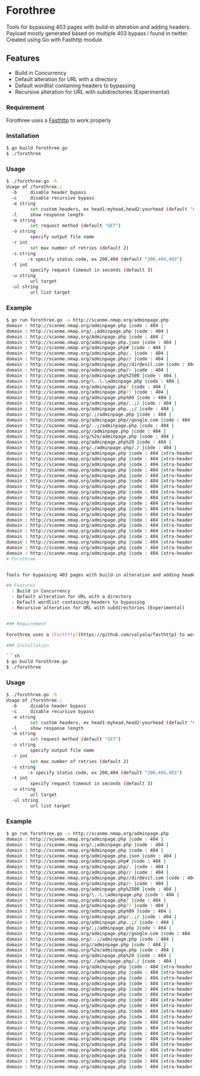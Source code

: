 # Forothree


Tools for bypassing 403 pages with build-in alteration and adding headers. Payload mostly generated based on multiple 403 bypass i found in twitter. Created using Go with Fasthttp module

## Features
  - Build in Concurrency
  - Default alteration for URL with a directory
  - Default wordlist containing headers to bypassing
  - Recursive alteration for URL with subdirectories (Experimental)


### Requirement

Forothree uses a [Fasthttp](https://github.com/valyala/fasthttp) to work properly

### Installation

```sh
$ go build forothree.go
$ ./forothree
```



### Usage

```sh
$ ./forothree.go -h
Usage of /forothree.:
  -b     disable header bypass
  -c     disable recursive bypass
  -e string
         set custom headers, ex head1:myhead,head2:yourhead (default "Connection:close")
  -l     show response length
  -m string
         set request method (default "GET")
  -o string
         specify output file name
  -r int
         set max number of retries (default 2)
  -s string
        -s specify status code, ex 200,404 (default "200,404,403")
  -t int
         specify request timeout in seconds (default 3)
  -u string
         url target
  -ul string
         url list target
```



### Example
```sh
$ go run forothree.go -u http://scanme.nmap.org/adminpage.php
domain : http://scanme.nmap.org/adminpage.php |code : 404 |
domain : http://scanme.nmap.org/.;adminpage.php |code : 404 |
domain : http://scanme.nmap.org/Adminpage.php |code : 404 |
domain : http://scanme.nmap.org/adminpage.php.json |code : 404 |
domain : http://scanme.nmap.org/adminpage.php# |code : 404 |
domain : http://scanme.nmap.org/adminpage.php/. |code : 404 |
domain : http://scanme.nmap.org/adminpage.php// |code : 404 |
domain : http://scanme.nmap.org/adminpage.php//dir@evil.com |code : 404 |
domain : http://scanme.nmap.org/adminpage.php/~ |code : 404 |
domain : http://scanme.nmap.org/adminpage.php%2500 |code : 404 |
domain : http://scanme.nmap.org/\..\.\adminpage.php |code : 404 |
domain : http://scanme.nmap.org/adminpage.php? |code : 404 |
domain : http://scanme.nmap.org/adminpage.php?? |code : 404 |
domain : http://scanme.nmap.org/adminpage.php%09 |code : 404 |
domain : http://scanme.nmap.org/adminpage.php/..;/ |code : 404 |
domain : http://scanme.nmap.org/adminpage.php..;/ |code : 404 |
domain : http://scanme.nmap.org/.;/adminpage.php |code : 404 |
domain : http://scanme.nmap.org/adminpage.php//google.com |code : 404 |
domain : http://scanme.nmap.org/..;/adminpage.php |code : 404 |
domain : http://scanme.nmap.org//adminpage.php |code : 404 |
domain : http://scanme.nmap.org/%2e/adminpage.php |code : 404 |
domain : http://scanme.nmap.org/adminpage.php%20 |code : 404 |
domain : http://scanme.nmap.org/./adminpage.php/./ |code : 404 |
domain : http://scanme.nmap.org/adminpage.php |code : 404 |xtra-header : X-Client-IP:127.0.0.1 |
domain : http://scanme.nmap.org/adminpage.php |code : 404 |xtra-header : CF-Connecting-IP:127.0.0.1 |
domain : http://scanme.nmap.org/adminpage.php |code : 404 |xtra-header : X-Cluster-Client-IP:127.0.0.1 |
domain : http://scanme.nmap.org/adminpage.php |code : 404 |xtra-header : X-Host:127.0.0.1 |
domain : http://scanme.nmap.org/adminpage.php |code : 404 |xtra-header : X-Originating-IP:127.0.0.1 |
domain : http://scanme.nmap.org/adminpage.php |code : 404 |xtra-header : X-Original-URL:/adminpage.php |
domain : http://scanme.nmap.org/adminpage.php |code : 404 |xtra-header : X-Real-IP:127.0.0.1 |
domain : http://scanme.nmap.org/adminpage.php |code : 404 |xtra-header : X-Forwarded-Host:127.0.0.1 |
domain : http://scanme.nmap.org/adminpage.php |code : 404 |xtra-header : Fastly-Client-IP:127.0.0.1 |
domain : http://scanme.nmap.org/adminpage.php |code : 404 |xtra-header : True-Client-IP:127.0.0.1 |
domain : http://scanme.nmap.org/adminpage.php |code : 404 |xtra-header : X-Client-IP:127.0.0.1 |
domain : http://scanme.nmap.org/adminpage.php |code : 404 |xtra-header : X-Custom-IP-Authorization:127.0.0.1 |
domain : http://scanme.nmap.org/adminpage.php |code : 404 |xtra-header : X-Remote-IP:127.0.0.1 |
domain : http://scanme.nmap.org/adminpage.php |code : 404 |xtra-header : X-Rewrite:/adminpage.php |
domain : http://scanme.nmap.org/adminpage.php |code : 404 |xtra-header : X-Forwarded-For:127.0.0.1 |
domain : http://scanme.nmap.org/adminpage.php |code : 404 |xtra-header : X-Forwarded-For:127.0.0.1 |
domain : http://scanme.nmap.org/adminpage.php |code : 404 |xtra-header : X-Remote-Addr:127.0.0.1 |
domain : http://scanme.nmap.org/adminpage.php |code : 404 |xtra-header : X-Forwarded-By:127.0.0.1 |
domain : http://scanme.nmap.org/adminpage.php |code : 404 |xtra-header : X-Forwarded-Proto:127.0.0.1 |
# Forothree


Tools for bypassing 403 pages with build-in alteration and adding headers. Payload mostly generated based on multiple 403 bypass i found in twitter. Created using Go with Fasthttp module

## Features
  - Build in Concurrency
  - Default alteration for URL with a directory
  - Default wordlist containing headers to bypassing
  - Recursive alteration for URL with subdirectories (Experimental)


### Requirement

Forothree uses a [Fasthttp](https://github.com/valyala/fasthttp) to work properly

### Installation

```sh
$ go build forothree.go
$ ./forothree
```



### Usage

```sh
$ ./forothree.go -h
Usage of /forothree.:
  -b     disable header bypass
  -c     disable recursive bypass
  -e string
         set custom headers, ex head1:myhead,head2:yourhead (default "Connection:close")
  -l     show response length
  -m string
         set request method (default "GET")
  -o string
         specify output file name
  -r int
         set max number of retries (default 2)
  -s string
        -s specify status code, ex 200,404 (default "200,404,403")
  -t int
         specify request timeout in seconds (default 3)
  -u string
         url target
  -ul string
         url list target
```



### Example
```sh
$ go run forothree.go -u http://scanme.nmap.org/adminpage.php
domain : http://scanme.nmap.org/adminpage.php |code : 404 |
domain : http://scanme.nmap.org/.;adminpage.php |code : 404 |
domain : http://scanme.nmap.org/Adminpage.php |code : 404 |
domain : http://scanme.nmap.org/adminpage.php.json |code : 404 |
domain : http://scanme.nmap.org/adminpage.php# |code : 404 |
domain : http://scanme.nmap.org/adminpage.php/. |code : 404 |
domain : http://scanme.nmap.org/adminpage.php// |code : 404 |
domain : http://scanme.nmap.org/adminpage.php//dir@evil.com |code : 404 |
domain : http://scanme.nmap.org/adminpage.php/~ |code : 404 |
domain : http://scanme.nmap.org/adminpage.php%2500 |code : 404 |
domain : http://scanme.nmap.org/\..\.\adminpage.php |code : 404 |
domain : http://scanme.nmap.org/adminpage.php? |code : 404 |
domain : http://scanme.nmap.org/adminpage.php?? |code : 404 |
domain : http://scanme.nmap.org/adminpage.php%09 |code : 404 |
domain : http://scanme.nmap.org/adminpage.php/..;/ |code : 404 |
domain : http://scanme.nmap.org/adminpage.php..;/ |code : 404 |
domain : http://scanme.nmap.org/.;/adminpage.php |code : 404 |
domain : http://scanme.nmap.org/adminpage.php//google.com |code : 404 |
domain : http://scanme.nmap.org/..;/adminpage.php |code : 404 |
domain : http://scanme.nmap.org//adminpage.php |code : 404 |
domain : http://scanme.nmap.org/%2e/adminpage.php |code : 404 |
domain : http://scanme.nmap.org/adminpage.php%20 |code : 404 |
domain : http://scanme.nmap.org/./adminpage.php/./ |code : 404 |
domain : http://scanme.nmap.org/adminpage.php |code : 404 |xtra-header : X-Client-IP:127.0.0.1 |
domain : http://scanme.nmap.org/adminpage.php |code : 404 |xtra-header : CF-Connecting-IP:127.0.0.1 |
domain : http://scanme.nmap.org/adminpage.php |code : 404 |xtra-header : X-Cluster-Client-IP:127.0.0.1 |
domain : http://scanme.nmap.org/adminpage.php |code : 404 |xtra-header : X-Host:127.0.0.1 |
domain : http://scanme.nmap.org/adminpage.php |code : 404 |xtra-header : X-Originating-IP:127.0.0.1 |
domain : http://scanme.nmap.org/adminpage.php |code : 404 |xtra-header : X-Original-URL:/adminpage.php |
domain : http://scanme.nmap.org/adminpage.php |code : 404 |xtra-header : X-Real-IP:127.0.0.1 |
domain : http://scanme.nmap.org/adminpage.php |code : 404 |xtra-header : X-Forwarded-Host:127.0.0.1 |
domain : http://scanme.nmap.org/adminpage.php |code : 404 |xtra-header : Fastly-Client-IP:127.0.0.1 |
domain : http://scanme.nmap.org/adminpage.php |code : 404 |xtra-header : True-Client-IP:127.0.0.1 |
domain : http://scanme.nmap.org/adminpage.php |code : 404 |xtra-header : X-Client-IP:127.0.0.1 |
domain : http://scanme.nmap.org/adminpage.php |code : 404 |xtra-header : X-Custom-IP-Authorization:127.0.0.1 |
domain : http://scanme.nmap.org/adminpage.php |code : 404 |xtra-header : X-Remote-IP:127.0.0.1 |
domain : http://scanme.nmap.org/adminpage.php |code : 404 |xtra-header : X-Rewrite:/adminpage.php |
domain : http://scanme.nmap.org/adminpage.php |code : 404 |xtra-header : X-Forwarded-For:127.0.0.1 |
domain : http://scanme.nmap.org/adminpage.php |code : 404 |xtra-header : X-Forwarded-For:127.0.0.1 |
domain : http://scanme.nmap.org/adminpage.php |code : 404 |xtra-header : X-Remote-Addr:127.0.0.1 |
domain : http://scanme.nmap.org/adminpage.php |code : 404 |xtra-header : X-Forwarded-By:127.0.0.1 |
domain : http://scanme.nmap.org/adminpage.php |code : 404 |xtra-header : X-Forwarded-Proto:127.0.0.1 |
```

